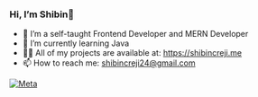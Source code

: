 ###  Hi, I’m Shibin👋

- 👀 I’m a self-taught Frontend Developer and MERN Developer
- 🌱 I’m currently learning Java
- 👨‍💻 All of my projects are available at: https://shibincreji.me
- 📫 How to reach me: shibincreji24@gmail.com

<a href='https://www.credly.com/badges/25cd0499-8e5f-4219-a908-4ab5319847ee/public_url' target="_blank"><img alt='Meta' src='https://img.shields.io/badge/Meta_FrontEnd Developer Certified-100000?style=flat&logo=Meta&logoColor=005EDE&labelColor=FFFAFA&color=733278'/></a>





